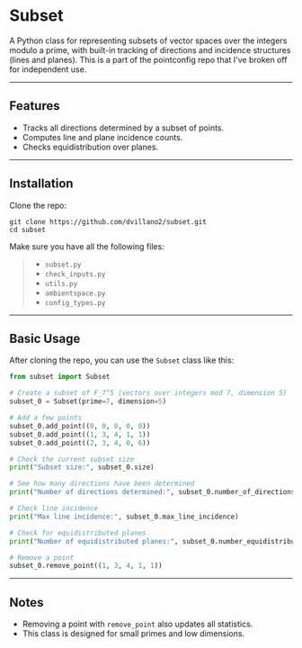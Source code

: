 # Subset

A Python class for representing subsets of vector spaces over the integers modulo a prime, with built-in tracking of directions and incidence structures (lines and planes).
This is a part of the pointconfig repo that I've broken off for independent use. 

---

## Features

- Tracks all directions determined by a subset of points.
- Computes line and plane incidence counts.
- Checks equidistribution over planes.

---

## Installation

Clone the repo:

```
git clone https://github.com/dvillano2/subset.git
cd subset
```

Make sure you have all the following files:
>
> - `subset.py`
> - `check_inputs.py`
> - `utils.py`
> - `ambientspace.py`
> - `config_types.py`

---

## Basic Usage

After cloning the repo, you can use the `Subset` class like this:

```python
from subset import Subset

# Create a subset of F_7^5 (vectors over integers mod 7, dimension 5)
subset_0 = Subset(prime=7, dimension=5)

# Add a few points
subset_0.add_point((0, 0, 0, 0, 0))
subset_0.add_point((1, 3, 4, 1, 1))
subset_0.add_point((2, 3, 4, 0, 6))

# Check the current subset size
print("Subset size:", subset_0.size)

# See how many directions have been determined
print("Number of directions determined:", subset_0.number_of_directions_determined)

# Check line incidence
print("Max line incidence:", subset_0.max_line_incidence)

# Check for equidistributed planes
print("Number of equidistributed planes:", subset_0.number_equidistributed_planes)

# Remove a point
subset_0.remove_point((1, 3, 4, 1, 1))
```

---

## Notes

- Removing a point with `remove_point` also updates all statistics.
- This class is designed for small primes and low dimensions.
